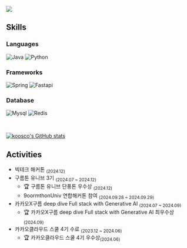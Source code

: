 <a href="https://github.com/devxb/gitanimals">
  <img src="https://render.gitanimals.org/farms/koosco"/>
</a>

## Skills
### Languages
![Java](https://img.shields.io/badge/java-4C7491.svg?style=for-the-badge&logo=java&logoColor=white)
![Python](https://img.shields.io/badge/python-3776AB.svg?style=for-the-badge&logo=python&logoColor=white)

### Frameworks
![Spring](https://img.shields.io/badge/spring-6DB33F.svg?style=for-the-badge&logo=spring&logoColor=white)
![Fastapi](https://img.shields.io/badge/fastapi-009184.svg?style=for-the-badge&logo=fastapi&logoColor=white)

### Database
![Mysql](https://img.shields.io/badge/mysql-42759C.svg?style=for-the-badge&logo=mysql&logoColor=white)
![Redis](https://img.shields.io/badge/redis-D12E26.svg?style=for-the-badge&logo=redis&logoColor=white)

<br>

[![koosco's GitHub stats](https://github-readme-stats.vercel.app/api?username=koosco)](https://github.com/koosco/github-readme-stats)

## Activities
<ul>
  <li>빅테크 해커톤 <sub>(2024.12)</sub></li>
  <li>구름톤 유니브 3기 <sub>(2024.07 ~ 2024.12)</sub>
      <ul>
          <li>🏆 구름톤 유니브 단풍톤 우수상 <sub>(2024.12)</sub></li>
          <li>9oormthonUniv 연합해커톤 참여 <sub>(2024.09.28 ~ 2024.09.29)</sub></li>
      </ul>
  </li>
  <li>카카오X구름 deep dive Full stack with Generative AI <sub>(2024.07 ~ 2024.09)</sub>
    <ul>
        <li>🏆 카카오X구름 deep dive Full stack with Generative AI 최우수상<sub>(2024.09)</sub></li>
    </ul>
  </li>
  <li>카카오클라우드 스쿨 4기 수료 <sub>(2023.12 ~ 2024.06)</sub>
    <ul>
        <li>🏆 카카오클라우드 스쿨 4기 우수상<sub>(2024.06)</sub></li>
    </ul>
  </li>
</ul>
<!--
**koosco/koosco** is a ✨ _special_ ✨ repository because its `README.md` (this file) appears on your GitHub profile.

Here are some ideas to get you started:

- 🔭 I’m currently working on ...
- 🌱 I’m currently learning ...
- 👯 I’m looking to collaborate on ...
- 🤔 I’m looking for help with ...
- 💬 Ask me about ...
- 📫 How to reach me: ...
- 😄 Pronouns: ...
- ⚡ Fun fact: ...
-->
